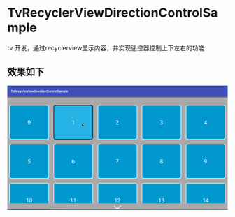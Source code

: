 # TvRecyclerViewDirectionControlSample
tv 开发，通过recyclerview显示内容，并实现遥控器控制上下左右的功能  
## 效果如下  
![image](https://github.com/MRYangY/TvRecyclerViewDirectionControlSample/blob/master/app/src/main/res/drawable/tv_rv_demo.gif)
